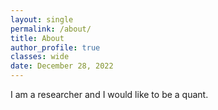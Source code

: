 ```yaml
---
layout: single
permalink: /about/
title: About
author_profile: true
classes: wide
date: December 28, 2022
---
```


I am a researcher and I would like to be a quant.